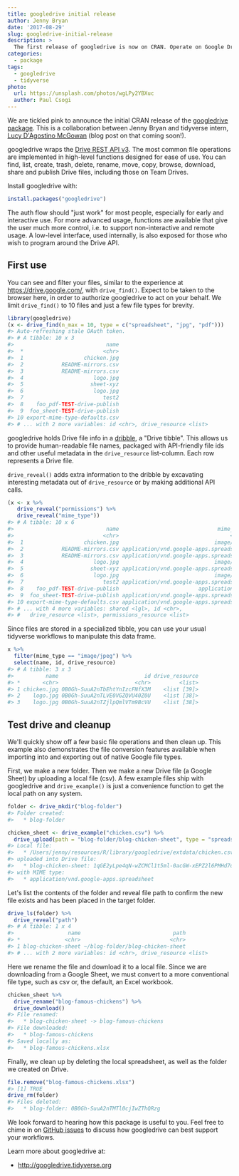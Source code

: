 ```yaml
---
title: googledrive initial release
author: Jenny Bryan
date: '2017-08-29'
slug: googledrive-initial-release
description: >
  The first release of googledrive is now on CRAN. Operate on Google Drive files from R.
categories:
  - package
tags:
  - googledrive
  - tidyverse
photo:
  url: https://unsplash.com/photos/wgLPy2YBXuc
  author: Paul Csogi
---
```


We are tickled pink to announce the initial CRAN release of the [googledrive package](http://googledrive.tidyverse.org). This is a collaboration between Jenny Bryan and tidyverse intern, [Lucy D'Agostino McGowan](http://lucymcgowan.com/) (blog post on that coming soon!).

googledrive wraps the [Drive REST API v3](https://developers.google.com/drive/v3/web/about-sdk). The most common file operations are implemented in high-level functions designed for ease of use. You can find, list, create, trash, delete, rename, move, copy, browse, download, share and publish Drive files, including those on Team Drives.

Install googledrive with:

``` r
install.packages("googledrive")
```

The auth flow should "just work" for most people, especially for early and interactive use. For more advanced usage, functions are available that give the user much more control, i.e. to support non-interactive and remote usage. A low-level interface, used internally, is also exposed for those who wish to program around the Drive API.

First use
---------

You can see and filter your files, similar to the experience at <https://drive.google.com/>, with `drive_find()`. Expect to be taken to the browser here, in order to authorize googledrive to act on your behalf. We limit `drive_find()` to 10 files and just a few file types for brevity.

``` r
library(googledrive)
(x <- drive_find(n_max = 10, type = c("spreadsheet", "jpg", "pdf")))
#> Auto-refreshing stale OAuth token.
#> # A tibble: 10 x 3
#>                             name
#>  *                         <chr>
#>  1                   chicken.jpg
#>  2            README-mirrors.csv
#>  3            README-mirrors.csv
#>  4                      logo.jpg
#>  5                     sheet-xyz
#>  6                      logo.jpg
#>  7                         test2
#>  8    foo_pdf-TEST-drive-publish
#>  9  foo_sheet-TEST-drive-publish
#> 10 export-mime-type-defaults.csv
#> # ... with 2 more variables: id <chr>, drive_resource <list>
```

googledrive holds Drive file info in a [dribble](http://googledrive.tidyverse.org/reference/dribble.html), a "Drive tibble". This allows us to provide human-readable file names, packaged with API-friendly file ids and other useful metadata in the `drive_resource` list-column. Each row represents a Drive file.

`drive_reveal()` adds extra information to the dribble by excavating interesting metadata out of `drive_resource` or by making additional API calls.

``` r
(x <- x %>%
   drive_reveal("permissions") %>% 
   drive_reveal("mime_type"))
#> # A tibble: 10 x 6
#>                             name                               mime_type
#>                            <chr>                                   <chr>
#>  1                   chicken.jpg                              image/jpeg
#>  2            README-mirrors.csv application/vnd.google-apps.spreadsheet
#>  3            README-mirrors.csv application/vnd.google-apps.spreadsheet
#>  4                      logo.jpg                              image/jpeg
#>  5                     sheet-xyz application/vnd.google-apps.spreadsheet
#>  6                      logo.jpg                              image/jpeg
#>  7                         test2 application/vnd.google-apps.spreadsheet
#>  8    foo_pdf-TEST-drive-publish                         application/pdf
#>  9  foo_sheet-TEST-drive-publish application/vnd.google-apps.spreadsheet
#> 10 export-mime-type-defaults.csv application/vnd.google-apps.spreadsheet
#> # ... with 4 more variables: shared <lgl>, id <chr>,
#> #   drive_resource <list>, permissions_resource <list>
```

Since files are stored in a specialized tibble, you can use your usual tidyverse workflows to manipulate this data frame.

``` r
x %>% 
  filter(mime_type == "image/jpeg") %>% 
  select(name, id, drive_resource)
#> # A tibble: 3 x 3
#>          name                           id drive_resource
#> *       <chr>                        <chr>         <list>
#> 1 chicken.jpg 0B0Gh-SuuA2nTbEhtYnIzcFNfX3M    <list [39]>
#> 2    logo.jpg 0B0Gh-SuuA2nTLVE0VGZQVU40Z0U    <list [38]>
#> 3    logo.jpg 0B0Gh-SuuA2nTZjlpQmlVTm9BcVU    <list [38]>
```

Test drive and cleanup
----------------------

We'll quickly show off a few basic file operations and then clean up. This example also demonstrates the file conversion features available when importing into and exporting out of native Google file types.

First, we make a new folder. Then we make a new Drive file (a Google Sheet) by uploading a local file (csv). A few example files ship with googledrive and `drive_example()` is just a convenience function to get the local path on any system.

``` r
folder <- drive_mkdir("blog-folder")
#> Folder created:
#>   * blog-folder

chicken_sheet <- drive_example("chicken.csv") %>% 
  drive_upload(path = "blog-folder/blog-chicken-sheet", type = "spreadsheet")
#> Local file:
#>   * /Users/jenny/resources/R/library/googledrive/extdata/chicken.csv
#> uploaded into Drive file:
#>   * blog-chicken-sheet: 1qGE2yLpe4qN-wZCMCl1t5ml-0acGW-xEPZ2l6PMHd7o
#> with MIME type:
#>   * application/vnd.google-apps.spreadsheet
```

Let's list the contents of the folder and reveal file path to confirm the new file exists and has been placed in the target folder.

``` r
drive_ls(folder) %>%
  drive_reveal("path")
#> # A tibble: 1 x 4
#>                 name                             path
#> *              <chr>                            <chr>
#> 1 blog-chicken-sheet ~/blog-folder/blog-chicken-sheet
#> # ... with 2 more variables: id <chr>, drive_resource <list>
```

Here we rename the file and download it to a local file. Since we are downloading from a Google Sheet, we must convert to a more conventional file type, such as csv or, the default, an Excel workbook.

``` r
chicken_sheet %>% 
  drive_rename("blog-famous-chickens") %>% 
  drive_download()
#> File renamed:
#>   * blog-chicken-sheet -> blog-famous-chickens
#> File downloaded:
#>   * blog-famous-chickens
#> Saved locally as:
#>   * blog-famous-chickens.xlsx
```

Finally, we clean up by deleting the local spreadsheet, as well as the folder we created on Drive.

``` r
file.remove("blog-famous-chickens.xlsx")
#> [1] TRUE
drive_rm(folder)
#> Files deleted:
#>   * blog-folder: 0B0Gh-SuuA2nTMTl0cjIwZThQRzg
```

We look forward to hearing how this package is useful to you. Feel free to chime in on [GitHub issues](https://github.com/tidyverse/googledrive/issues) to discuss how googledrive can best support your workflows.

Learn more about googledrive at:

 -   <http://googledrive.tidyverse.org>
